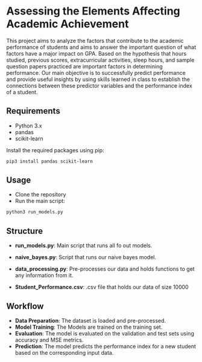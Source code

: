 # Assessing the Elements Affecting Academic Achievement

This project aims to analyze the factors that contribute to the academic performance of students and aims to answer the important question of what factors have a major impact on GPA. Based on the hypothesis that hours studied, previous scores, extracurricular activities, sleep hours, and sample question papers practiced are important factors in determining performance. Our main objective is to successfully predict performance and provide useful insights by using skills learned in class to establish the connections between these predictor variables and the performance index of a student.

## Requirements

- Python 3.x
- pandas
- scikit-learn

Install the required packages using pip:

```bash
pip3 install pandas scikit-learn
```

## Usage

- Clone the repository
- Run the main script:

```bash
python3 run_models.py
```

## Structure

- **run_models.py**: Main script that runs all fo out models.
- **naive_bayes.py**: Script that runs our naive bayes model.
- **data_processing.py**: Pre-processes our data and holds functions to get any information from it.

- **Student_Performance.csv**: .csv file that holds our data of size 10000

## Workflow

- **Data Preparation**: The dataset is loaded and pre-processed.
- **Model Training**: The Models are trained on the training set.
- **Evaluation**: The model is evaluated on the validation and test sets using accuracy and MSE metrics.
- **Prediction**: The model predicts the performance index for a new student based on the corresponding input data.
